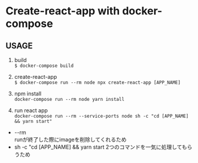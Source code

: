# Create-react-app with docker-compose

## USAGE
1. build   
```$ docker-compose build```

1. create-react-app  
```$ docker-compose run --rm node npx create-react-app [APP_NAME]```

1. npm install  
```docker-compose run --rm node yarn install```

1. run react app  
```docker-compose run --rm --service-ports node sh -c "cd [APP_NAME] && yarn start" ```

* --rm  
runが終了した際にimageを削除してくれるため
* sh -c "cd [APP_NAME] && yarn start
2つのコマンドを一気に処理してもらうため
